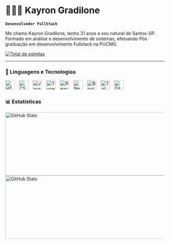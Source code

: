 # 👩🏻‍💻 Kayron Gradilone

**`Desenvolvedor FullStack`**

Me chamo Kayron Gradilone, tenho 31 anos e sou natural de Santos-SP. Formado em análise e desenvolvimento de sistemas, efetuando Pós graduação em desenvolvimento Fullstack na PUCMG.
<p align="left">
    <a href="https://github.com/kayrongradilone?tab=repositories&sort=instagram">
        <img 
            alt="Total de estrelas" 
            title="Total de estrelas GitHub" 
            src="https://custom-icon-badges.demolab.com/github/instagram/kayrongradilone?color=55960c&style=for-the-badge&labelColor=488207&logo=star&label=instagram"
        />
    </a>
</p>

---

### 🤖 Linguagens e Tecnologias

<img 
    align="left" 
    alt="HTML"
    title="HTML" 
    width="30px" 
    style="padding-right: 10px;" 
    src="https://cdn.jsdelivr.net/gh/devicons/devicon@latest/icons/html5/html5-original.svg" 
/>
<img 
    align="left" 
    alt="CSS" 
    title="CSS"
    width="30px" 
    style="padding-right: 10px;" 
    src="https://cdn.jsdelivr.net/gh/devicons/devicon@latest/icons/css3/css3-original.svg" 
/>
<img 
    align="left" 
    alt="JavaScript" 
    title="JavaScript"
    width="30px" 
    style="padding-right: 10px;" 
    src="https://cdn.jsdelivr.net/gh/devicons/devicon@latest/icons/javascript/javascript-original.svg" 
/>
<img 
    align="left" 
    alt="TypeScript"
    title="TypeScript" 
    width="30px" 
    style="padding-right: 10px;" 
    src="https://cdn.jsdelivr.net/gh/devicons/devicon@latest/icons/typescript/typescript-original.svg" 
/>
<img 
    align="left" 
    alt="React"
    title="React" 
    width="30px" 
    style="padding-right: 10px;" 
    src="https://cdn.jsdelivr.net/gh/devicons/devicon@latest/icons/react/react-original.svg" 
/>
<img 
    align="left" 
    alt="Next.js" 
    title="Next.js"
    width="30px" 
    style="padding-right: 10px;" 
    src="https://cdn.jsdelivr.net/gh/devicons/devicon@latest/icons/nextjs/nextjs-original.svg" 
/>
<img 
    align="left" 
    alt="Bootstrap"
    title="Bootstrap" 
    width="30px" 
    style="padding-right: 10px;" 
    src="https://cdn.jsdelivr.net/gh/devicons/devicon@latest/icons/bootstrap/bootstrap-original.svg" 
/>
<img 
    align="left" 
    alt="Tailwind" 
    title="Tailwind"
    width="30px" 
    style="padding-right: 10px;" 
    src="https://cdn.jsdelivr.net/gh/devicons/devicon@latest/icons/tailwindcss/tailwindcss-original.svg" 
/>
<img 
    align="left" 
    alt="Git" 
    title="Git"
    width="30px" 
    style="padding-right: 10px;" 
    src="https://cdn.jsdelivr.net/gh/devicons/devicon@latest/icons/git/git-original.svg" 
/>
<br/>
<br/>

### 📊 Estatísticas

<p>
  <img 
    align="left" 
    alt="GitHub Stats" 
    width="600"
    height="200" 
    style="padding-right: 10px;" 
    src="https://github-readme-stats.vercel.app/api?username=kayrongradilone&show_icons=true&theme=tokyonight&include_all_commits=true&locale=pt-br" 
  />

<img 
      align="left" 
      alt="GitHub Stats"
      width="600"
      height="200" 
      src="https://github-readme-stats.vercel.app/api/top-langs/?username=kayrongradilone&theme=tokyonight&layout=compact&custom_title=Tecnologias&langs_count=9" 
  />

</p>

